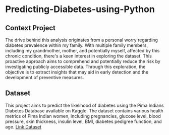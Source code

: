 # Predicting-Diabetes-using-Python

## Context Project
The drive behind this analysis originates from a personal worry regarding diabetes prevalence within my family. With multiple family members, including my grandmother, mother, and potentially myself, affected by this chronic condition, there's a keen interest in exploring the dataset. This proactive approach aims to comprehend and potentially reduce the risk by investigating publicly accessible data. Through this exploration, the objective is to extract insights that may aid in early detection and the development of preventive measures.

## Dataset
This project aims to predict the likelihood of diabetes using the Pima Indians Diabetes Database available on Kaggle. The dataset contains various health metrics of Pima Indian women, including pregnancies, glucose level, blood pressure, skin thickness, insulin level, BMI, diabetes pedigree function, and age. [Link Dataset](https://www.kaggle.com/datasets/uciml/pima-indians-diabetes-database)
